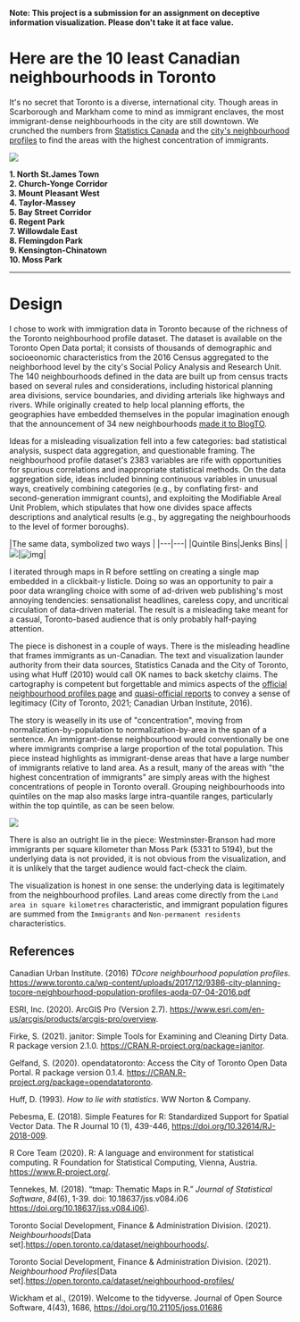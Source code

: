 **Note: This project is a submission for an assignment on deceptive information visualization. Please don't take it at face value.**

# Here are the 10 least Canadian neighbourhoods in Toronto

It's no secret that Toronto is a diverse, international city. Though areas in Scarborough and Markham come to mind as immigrant enclaves, the most immigrant-dense neighbourhoods in the city are still downtown. We crunched the numbers from [Statistics Canada](https://open.toronto.ca/dataset/neighbourhood-profiles/) and the [city's neighbourhood profiles](https://www.toronto.ca/city-government/data-research-maps/neighbourhoods-communities/neighbourhood-profiles/) to find the areas with the highest concentration of immigrants.

![](img/density_map.png)

**1. North St.James Town**  
**2. Church-Yonge Corridor**  
**3. Mount Pleasant West**  
**4. Taylor-Massey**  
**5. Bay Street Corridor**  
**6. Regent Park**  
**7. Willowdale East**  
**8. Flemingdon Park**  
**9. Kensington-Chinatown**  
**10. Moss Park**  

  
    
  
---

# Design

I chose to work with immigration data in Toronto because of the richness of the Toronto neighbourhood profile dataset. The dataset is available on the Toronto Open Data portal; it consists of thousands of demographic and socioeonomic characteristics from the 2016 Census aggregated to the neighborhood level by the city's Social Policy Analysis and Research Unit. The 140 neighbourhoods defined in the data are built up from census tracts based on several rules and considerations, including historical planning area divisions, service boundaries, and dividing arterials like highways and rivers. While originally created to help local planning efforts, the geographies have embedded themselves in the popular imagination enough that the announcement of 34 new neighbourhoods [made it to BlogTO](https://www.blogto.com/city/2021/03/toronto-changing-boundaries-create-34-new-neighbourhoods/).

Ideas for a misleading visualization fell into a few categories: bad statistical analysis, suspect data aggregation, and questionable framing. The neighbourhood profile dataset's 2383 variables are rife with opportunities for spurious correlations and inappropriate statistical methods. On the data aggregation side, ideas included binning continuous variables in unusual ways, creatively combining categories (e.g., by conflating first- and second-generation immigrant counts), and exploiting the Modifiable Areal Unit Problem, which stipulates that how one divides space affects descriptions and analytical results (e.g., by aggregating the neighbourhoods to the level of former boroughs).

|The same data, symbolized two ways |
|---|---|
|Quintile Bins|Jenks Bins|
|![](img/quantile_drafts.jpg)|![img](img/jenks_drafts.jpg)|

I iterated through maps in R before settling on creating a single map embedded in a clickbait-y listicle. Doing so was an opportunity to pair a poor data wrangling choice with some of ad-driven web publishing's most annoying tendencies: sensationalist headlines, careless copy, and uncritical circulation of data-driven material. The result is a misleading take meant for a casual, Toronto-based audience that is only probably half-paying attention.

The piece is dishonest in a couple of ways. There is the misleading headline that frames immigrants as un-Canadian. The text and visualization launder authority from their data sources, Statistics Canada and the City of Toronto, using what Huff (2010) would call OK names to back sketchy claims. The cartography is competent but forgettable and mimics aspects of the [official neighbourhood profiles page](https://www.toronto.ca/city-government/data-research-maps/neighbourhoods-communities/neighbourhood-profiles/) and [quasi-official reports](https://www.toronto.ca/wp-content/uploads/2017/12/9386-city-planning-tocore-neighbourhood-population-profiles-aoda-07-04-2016.pdf) to convey a sense of legitimacy (City of Toronto, 2021; Canadian Urban Institute, 2016).

The story is weaselly in its use of "concentration", moving from normalization-by-population to normalization-by-area in the span of a sentence. An immigrant-dense neighbourhood would conventionally be one where immigrants comprise a large proportion of the total population. This piece instead highlights as immigrant-dense areas that have a large number of immigrants relative to land area. As a result, many of the areas with "the highest concentration of immigrants" are simply areas with the highest concentrations of people in Toronto overall. Grouping neighbourhoods into quintiles on the map also masks large intra-quantile ranges, particularly within the top quintile, as can be seen below.

![](img/quintile_ranges.jpg)

There is also an outright lie in the piece: Westminster-Branson had more immigrants per square kilometer than Moss Park (5331 to 5194), but the underlying data is not provided, it is not obvious from the visualization, and it is unlikely that the target audience would fact-check the claim.

The visualization is honest in one sense: the underlying data is legitimately from the neighbourhood profiles. Land areas come directly from the `Land area in square kilometres` characteristic, and immigrant population figures are summed from the `Immigrants` and `Non-permanent residents` characteristics.




## References

Canadian Urban Institute. (2016) _TOcore neighbourhood population profiles_. https://www.toronto.ca/wp-content/uploads/2017/12/9386-city-planning-tocore-neighbourhood-population-profiles-aoda-07-04-2016.pdf

ESRI, Inc. (2020). ArcGIS Pro (Version 2.7). https://www.esri.com/en-us/arcgis/products/arcgis-pro/overview.

Firke, S. (2021). janitor: Simple Tools for Examining and Cleaning Dirty Data. R
  package version 2.1.0. https://CRAN.R-project.org/package=janitor.

Gelfand, S. (2020). opendatatoronto: Access the City of Toronto Open Data Portal. R
  package version 0.1.4. https://CRAN.R-project.org/package=opendatatoronto.
  
Huff, D. (1993). _How to lie with statistics_. WW Norton & Company.

Pebesma, E. (2018). Simple Features for R: Standardized Support for Spatial Vector
  Data. The R Journal 10 (1), 439-446, https://doi.org/10.32614/RJ-2018-009.

R Core Team (2020). R: A language and environment for statistical computing. R
  Foundation for Statistical Computing, Vienna, Austria. https://www.R-project.org/.

Tennekes, M. (2018). “tmap: Thematic Maps in R.” _Journal of Statistical Software_,
*84*(6), 1-39. doi: 10.18637/jss.v084.i06 https://doi.org/10.18637/jss.v084.i06).

Toronto Social Development, Finance & Administration Division. (2021). _Neighbourhoods_[Data set].https://open.toronto.ca/dataset/neighbourhoods/.

Toronto Social Development, Finance & Administration Division. (2021). _Neighbourhood Profiles_[Data set].https://open.toronto.ca/dataset/neighbourhood-profiles/
  
Wickham et al., (2019). Welcome to the tidyverse. Journal of Open Source Software,
  4(43), 1686, https://doi.org/10.21105/joss.01686